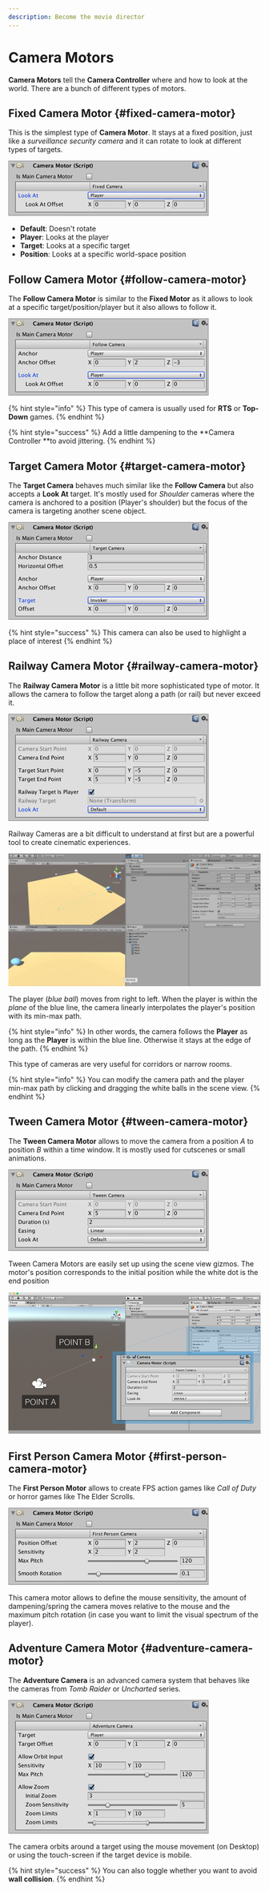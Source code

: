 ```yaml
---
description: Become the movie director
---
```


# Camera Motors

**Camera Motors** tell the **Camera Controller** where and how to look at the world. There are a bunch of different types of motors.

## Fixed Camera Motor {#fixed-camera-motor}

This is the simplest type of **Camera Motor**. It stays at a fixed position, just like a _surveillance security camera_ and it can rotate to look at different types of targets.

![\(Fixed cameras rotate towards their target\)](../../../.gitbook/assets/camera-fixed.jpg)

* **Default**: Doesn't rotate
* **Player**: Looks at the player
* **Target**: Looks at a specific target
* **Position**: Looks at a specific world-space position

## Follow Camera Motor {#follow-camera-motor}

The **Follow Camera Motor** is similar to the **Fixed Motor** as it allows to look at a specific target/position/player but it also allows to follow it.

![\(Follow Cameras keep a constant distance from their anchor target\)](../../../.gitbook/assets/camera-follow.jpg)

{% hint style="info" %}
This type of camera is usually used for **RTS** or **Top-Down** games.
{% endhint %}

{% hint style="success" %}
Add a little dampening to the **Camera Controller **to avoid jittering.
{% endhint %}

## Target Camera Motor {#target-camera-motor}

The **Target Camera** behaves much similar like the **Follow Camera** but also accepts a **Look At** target. It's mostly used for _Shoulder_ cameras where the camera is anchored to a position \(Player's shoulder\) but the focus of the camera is targeting another scene object.

![\(Camera orbits around the anchor while keeping both the anchor and target inside the screen\)](../../../.gitbook/assets/camera-target.jpg)

{% hint style="success" %}
This camera can also be used to highlight a place of interest
{% endhint %}

## Railway Camera Motor {#railway-camera-motor}

The **Railway Camera Motor** is a little bit more sophisticated type of motor. It allows the camera to follow the target along a path \(or rail\) but never exceed it.

![\(Railway cameras also have scene gizmos\)](../../../.gitbook/assets/camera-railway.jpg)

Railway Cameras are a bit difficult to understand at first but are a powerful tool to create cinematic experiences.

![\(See how the camera follows the blue ball when it&apos;s inside its constrained bounds\)](../../../.gitbook/assets/camera-railway-demo.gif)

The player \(_blue ball_\) moves from right to left. When the player is within the _plane_ of the blue line, the camera linearly interpolates the player's position with its min-max path.

{% hint style="info" %}
In other words, the camera follows the **Player** as long as the **Player** is within the blue line. Otherwise it stays at the edge of the path.
{% endhint %}

This type of cameras are very useful for corridors or narrow rooms.

{% hint style="info" %}
You can modify the camera path and the player min-max path by clicking and dragging the white balls in the scene view.
{% endhint %}

## Tween Camera Motor {#tween-camera-motor}

The **Tween Camera Motor** allows to move the camera from a position _A_ to position _B_ within a time window. It is mostly used for cutscenes or small animations.

![\(Move the camera from A to B within a time window\)](../../../.gitbook/assets/camera-tween.jpg)

Tween Camera Motors are easily set up using the scene view gizmos. The motor's position corresponds to the initial position while the white dot is the end position

![](../../../.gitbook/assets/camera-twee-scene.jpg)

## First Person Camera Motor {#first-person-camera-motor}

The **First Person Motor** allows to create FPS action games like _Call of Duty_ or horror games like The Elder Scrolls.

![\(Max pitch avoids overshooting rotations\)](../../../.gitbook/assets/camera-fps.jpg)

This camera motor allows to define the mouse sensitivity, the amount of dampening/spring the camera moves relative to the mouse and the maximum pitch rotation \(in case you want to limit the visual spectrum of the player\).

## Adventure Camera Motor {#adventure-camera-motor}

The **Adventure Camera** is an advanced camera system that behaves like the cameras from _Tomb Raider_ or _Uncharted_ series.

![\(Adventure Camera Motor has a quite a few configuration parameters\)](../../../.gitbook/assets/camera-adventure.jpg)

The camera orbits around a target using the mouse movement \(on Desktop\) or using the touch-screen if the target device is mobile.

{% hint style="success" %}
You can also toggle whether you want to avoid **wall collision**.
{% endhint %}

